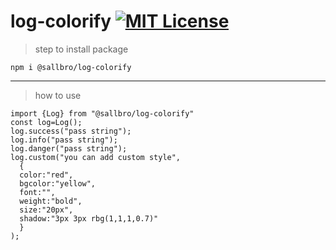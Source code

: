 # log-colorify [![MIT License](https://img.shields.io/badge/License-MIT-green.svg)](https://choosealicense.com/licenses/mit/)
> step to install package
```
npm i @sallbro/log-colorify
```
-----
> how to use 
```
import {Log} from "@sallbro/log-colorify"
const log=Log();
log.success("pass string");
log.info("pass string");
log.danger("pass string");
log.custom("you can add custom style",
  {
  color:"red",
  bgcolor:"yellow",
  font:"",
  weight:"bold",
  size:"20px",
  shadow:"3px 3px rbg(1,1,1,0.7)"
  }
);
```

